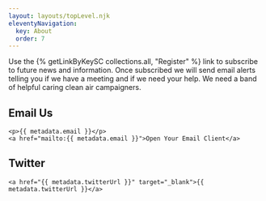 ```yaml
---
layout: layouts/topLevel.njk
eleventyNavigation:
  key: About
  order: 7
---
```


Use the {% getLinkByKeySC collections.all, "Register" %} link to subscribe to future
news and information.  Once subscribed we will send email alerts telling you if we
have a meeting and if we need your help.  We need a band of helpful caring clean air
campaigners.

## Email Us
	<p>{{ metadata.email }}</p>
	<a href="mailto:{{ metadata.email }}">Open Your Email Client</a>

## Twitter
	<a href="{{ metadata.twitterUrl }}" target="_blank">{{ metadata.twitterUrl }}</a>
